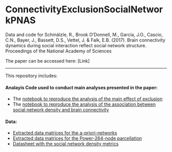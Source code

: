 # ConnectivityExclusionSocialNetworkPNAS
Data and code for 
Schmälzle, R., Brook O’Donnell, M., Garcia, J.O., Cascio, C.N., Bayer, J., Bassett, D.S., Vettel, J. & Falk, E.B. (2017). Brain connectivity dynamics during social interaction reflect social network structure. Proceedings of the National Academy of Sciences

The paper can be accessed here: [Link]

***

This repository includes:
#### Analayis Code used to conduct main analyses presented in the paper:
* The [notebook to reproduce the analysis of the main effect of exclusion](https://github.com/ConnectivityExclusionSocialNetworkPNAS/notebooks/03_main_analysis/Schmaelzle_ConnectivitySociaExclusion.ipynb)
* The [notebook to reproduce the analysis of the association between social network density and brain connectivity](https://github.com/ConnectivityExclusionSocialNetworkPNAS/notebooks/03_main_analysis/Schmaelzle_ConnectivityDensity.ipynb)

#### Data:
* [Extracted data matrices for the a-priori-networks](https://github.com/ConnectivityExclusionSocialNetworkPNAS/data/clean_ts)
* [Extracted data matrices for the Power-264-node parcellation](https://github.com/ConnectivityExclusionSocialNetworkPNAS/data/clean_ts_264)
* [Datasheet with the social network density metrics](https://github.com/ConnectivityExclusionSocialNetworkPNAS/data/datasheets/pID_social_networks.csv)
